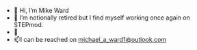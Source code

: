 - 👋 Hi, I’m Mike Ward
- 👀 I’m notionally retired but I find myself working once again on STEPmod.
- 🌱 
- 📫I can be reached on michael_a_ward1@outlook.com

<!---
michael-a-ward/michael-a-ward is a ✨ special ✨ repository because its `README.md` (this file) appears on your GitHub profile.
You can click the Preview link to take a look at your changes.
--->
